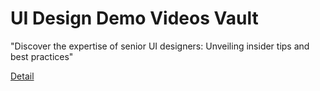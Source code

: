# UI Design Demo Videos Vault

"Discover the expertise of senior UI designers: Unveiling insider tips and best practices" 

[Detail](https://eduitfree.com/q7lA)